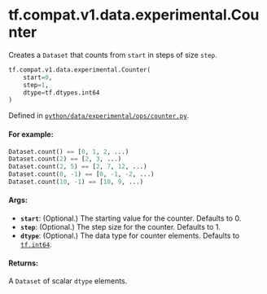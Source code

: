 <div itemscope itemtype="http://developers.google.com/ReferenceObject">
<meta itemprop="name" content="tf.compat.v1.data.experimental.Counter" />
<meta itemprop="path" content="Stable" />
</div>

# tf.compat.v1.data.experimental.Counter

Creates a `Dataset` that counts from `start` in steps of size `step`.

``` python
tf.compat.v1.data.experimental.Counter(
    start=0,
    step=1,
    dtype=tf.dtypes.int64
)
```



Defined in [`python/data/experimental/ops/counter.py`](/code/stable/tensorflow/python/data/experimental/ops/counter.py).

<!-- Placeholder for "Used in" -->


#### For example:



```python
Dataset.count() == [0, 1, 2, ...)
Dataset.count(2) == [2, 3, ...)
Dataset.count(2, 5) == [2, 7, 12, ...)
Dataset.count(0, -1) == [0, -1, -2, ...)
Dataset.count(10, -1) == [10, 9, ...)
```

#### Args:


* <b>`start`</b>: (Optional.) The starting value for the counter. Defaults to 0.
* <b>`step`</b>: (Optional.) The step size for the counter. Defaults to 1.
* <b>`dtype`</b>: (Optional.) The data type for counter elements. Defaults to
  <a href="../../../../../tf.md#int64"><code>tf.int64</code></a>.


#### Returns:

A `Dataset` of scalar `dtype` elements.
